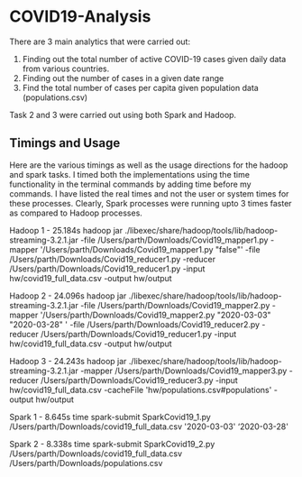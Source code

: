 # COVID19-Analysis
There are 3 main analytics that were carried out:
1) Finding out the total number of active COVID-19 cases given daily data from various countries.
2) Finding out the number of cases in a given date range
3) Find the total number of cases per capita given population data (populations.csv)

Task 2 and 3 were carried out using both Spark and Hadoop.

## Timings and Usage 

Here are the various timings as well as the usage directions for the hadoop and spark tasks. I timed both the implementations using the time functionality in the terminal commands by adding time before my commands. I have listed the real times and not the user or system times for these processes. Clearly, Spark processes were running upto 3 times faster as compared to Hadoop processes.

Hadoop 1 - 25.184s
hadoop jar ./libexec/share/hadoop/tools/lib/hadoop-streaming-3.2.1.jar -file /Users/parth/Downloads/Covid19_mapper1.py -mapper '/Users/parth/Downloads/Covid19_mapper1.py "false"' -file /Users/parth/Downloads/Covid19_reducer1.py  -reducer /Users/parth/Downloads/Covid19_reducer1.py  -input hw/covid19_full_data.csv -output hw/output 

Hadoop 2 - 24.096s
hadoop jar ./libexec/share/hadoop/tools/lib/hadoop-streaming-3.2.1.jar -file /Users/parth/Downloads/Covid19_mapper2.py -mapper '/Users/parth/Downloads/Covid19_mapper2.py "2020-03-03" "2020-03-28" ' -file /Users/parth/Downloads/Covid19_reducer2.py  -reducer /Users/parth/Downloads/Covid19_reducer1.py  -input hw/covid19_full_data.csv -output hw/output

Hadoop 3 - 24.243s
hadoop jar ./libexec/share/hadoop/tools/lib/hadoop-streaming-3.2.1.jar -mapper /Users/parth/Downloads/Covid19_mapper3.py  -reducer /Users/parth/Downloads/Covid19_reducer3.py  -input hw/covid19_full_data.csv -cacheFile 'hw/populations.csv#populations' -output hw/output


Spark 1 - 8.645s
time spark-submit SparkCovid19_1.py /Users/parth/Downloads/covid19_full_data.csv '2020-03-03' ‘2020-03-28'

Spark 2 - 8.338s
time spark-submit SparkCovid19_2.py /Users/parth/Downloads/covid19_full_data.csv /Users/parth/Downloads/populations.csv
